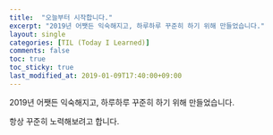 ```yaml
---
title:  "오늘부터 시작합니다."
excerpt: "2019년 어쨋든 익숙해지고, 하루하루 꾸준히 하기 위해 만들었습니다."
layout: single
categories: [TIL (Today I Learned)]
comments: false
toc: true
toc_sticky: true
last_modified_at: 2019-01-09T17:40:00+09:00
---
```


2019년 어쨋든 익숙해지고, 하루하루 꾸준히 하기 위해 만들었습니다.

항상 꾸준히 노력해보려고 합니다.